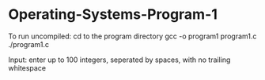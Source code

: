 # Operating-Systems-Program-1

To run uncompiled:
    cd to the program directory
    gcc -o program1 program1.c
    ./program1.c
    
Input: enter up to 100 integers, seperated by spaces, with no trailing whitespace
